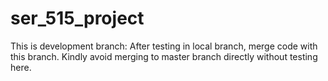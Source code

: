 # ser_515_project

This is development branch:
After testing in local branch, merge code with this branch.
Kindly avoid merging to master branch directly without testing here.
